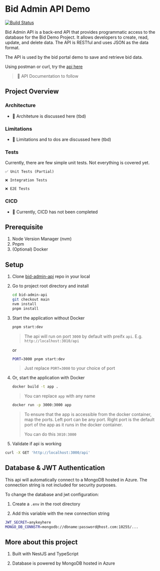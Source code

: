 # Bid Admin API Demo

[![Build Status](https://dev.azure.com/rma-demo/bid-admin-api-demo/_apis/build/status%2Frayandus.bid-admin-api?branchName=main)](https://dev.azure.com/rma-demo/bid-admin-api-demo/_build/latest?definitionId=2&branchName=main)

Bid Admin API is a back-end API that provides programmatic access to the database for the Bid Demo Project. It allows developers to create, read, update, and delete data. The API is RESTful and uses JSON as the data format.

The API is used by the bid portal demo to save and retrieve bid data.

Using postman or curl, try the [api here](https://bid-admin-api-demo-prod.azurewebsites.net/api)

> 📝 API Documentation to follow

## Project Overview

### Architecture

- 📝 Architeture is discussed here (tbd)

### Limitations

- 📝 Limitations and to dos are discussed here (tbd)

### Tests

Currently, there are few simple unit tests. Not everything is covered yet.

    ✅ Unit Tests (Partial)

    ❌ Integration Tests

    ❌ E2E Tests

### CICD

- 📝 Currently, CICD has not been completed

## Prerequisite

1. Node Version Manager (nvm)
1. Pnpm
1. (Optional) Docker

## Setup

1. Clone [bid-admin-api](https://github.com/rayandus/bid-admin-api) repo in your local

1. Go to project root directory and install

   ```bash
   cd bid-admin-api
   git checkout main
   nvm install
   pnpm install
   ```

1. Start the application without Docker

   ```bash
   pnpm start:dev
   ```

   > The api will run on port `3000` by default with preifx `api`. E.g. `http://localhost:3010/api`

   or

   ```bash
   PORT=3000 pnpm start:dev
   ```

   > Just replace `PORT=3000` to your choice of port

1. Or, start the application with Docker

   ```bash
   docker build -t app .
   ```

   > You can replace `app` with any name

   ```bash
   docker run -p 3000:3000 app
   ```

   > To ensure that the app is accessible from the docker container, map the ports. Left port can be any port. Right port is the default port of the app as it runs in the docker container.
   >
   > You can do this `3010:3000`

1. Validate if api is working

  ```bash
  curl -X GET 'http://localhost:3000/api'
  ```

## Database & JWT Authentication

This api will automatically connect to a MongoDB hosted in Azure. The connection string is not included for security purposes.

To change the database and jwt configuration:

1. Create a `.env` in the root directory

1. Add this variable with the new connection string

  ```bash
  JWT_SECRET=anykeyhere
  MONGO_DB_CONNSTR=mongodb://dbname:password@host.com:10255/...
  ```

## More about this project

1. Built with NestJS and TypeScript

1. Database is powered by MongoDB hosted in Azure
